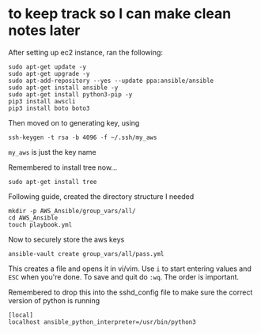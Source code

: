 # to keep track so I can make clean notes later

After setting up ec2 instance, ran the following: 
```
sudo apt-get update -y
sudo apt-get upgrade -y
sudo apt-add-repository --yes --update ppa:ansible/ansible
sudo apt-get install ansible -y
sudo apt-get install python3-pip -y
pip3 install awscli
pip3 install boto boto3
```

Then moved on to generating key, using
```
ssh-keygen -t rsa -b 4096 -f ~/.ssh/my_aws
```
`my_aws` is just the key name

Remembered to install tree now...
```
sudo apt-get install tree
```

Following guide, created the directory structure I needed
```
mkdir -p AWS_Ansible/group_vars/all/
cd AWS_Ansible
touch playbook.yml
```

Now to securely store the aws keys
```
ansible-vault create group_vars/all/pass.yml
```
This creates a file and opens it in vi/vim. Use `i` to start entering values and `ESC` when you're done. To save and quit do `:wq`. The order is important.

Remembered to drop this into the sshd_config file to make sure the correct version of python is running
```
[local]
localhost ansible_python_interpreter=/usr/bin/python3
```
